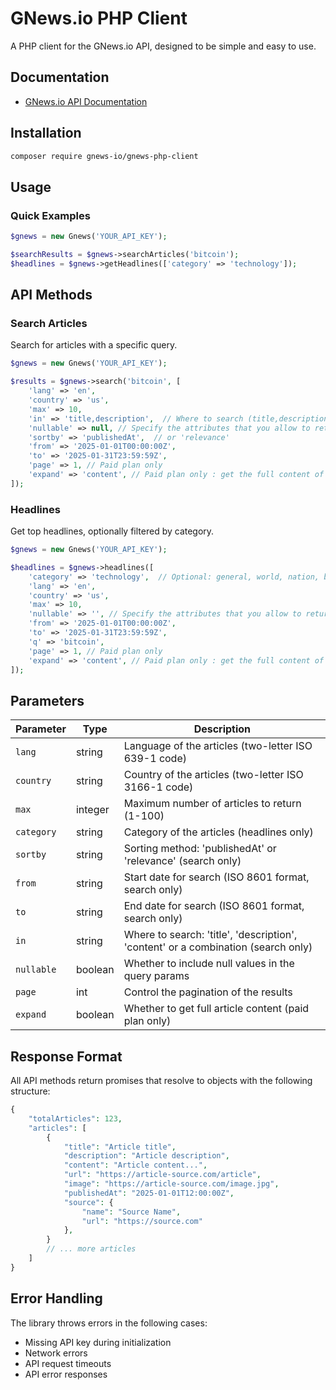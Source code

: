 # GNews.io PHP Client

A PHP client for the GNews.io API, designed to be simple and easy to use.

## Documentation

- [GNews.io API Documentation](https://gnews.io/docs/v4#introduction)

## Installation

```bash
composer require gnews-io/gnews-php-client
```

## Usage

### Quick Examples

```php
$gnews = new Gnews('YOUR_API_KEY');

$searchResults = $gnews->searchArticles('bitcoin');
$headlines = $gnews->getHeadlines(['category' => 'technology']);
```

## API Methods

### Search Articles

Search for articles with a specific query.

```php
$gnews = new Gnews('YOUR_API_KEY');

$results = $gnews->search('bitcoin', [
    'lang' => 'en',
    'country' => 'us',
    'max' => 10,
    'in' => 'title,description',  // Where to search (title,description,content)
    'nullable' => null, // Specify the attributes that you allow to return null values
    'sortby' => 'publishedAt',  // or 'relevance'
    'from' => '2025-01-01T00:00:00Z',
    'to' => '2025-01-31T23:59:59Z',
    'page' => 1, // Paid plan only
    'expand' => 'content', // Paid plan only : get the full content of the article
]);
```

### Headlines

Get top headlines, optionally filtered by category.

```php
$gnews = new Gnews('YOUR_API_KEY');

$headlines = $gnews->headlines([
    'category' => 'technology',  // Optional: general, world, nation, business, technology, entertainment, sports, science, health
    'lang' => 'en',
    'country' => 'us',
    'max' => 10,
    'nullable' => '', // Specify the attributes that you allow to return null values
    'from' => '2025-01-01T00:00:00Z',
    'to' => '2025-01-31T23:59:59Z',
    'q' => 'bitcoin',
    'page' => 1, // Paid plan only
    'expand' => 'content', // Paid plan only : get the full content of the article
]);

```

## Parameters

| Parameter  | Type    | Description                                                                       |
|------------|---------|-----------------------------------------------------------------------------------|
| `lang`     | string  | Language of the articles (two-letter ISO 639-1 code)                              |
| `country`  | string  | Country of the articles (two-letter ISO 3166-1 code)                              |
| `max`      | integer | Maximum number of articles to return (1-100)                                      |
| `category` | string  | Category of the articles (headlines only)                                         |
| `sortby`   | string  | Sorting method: 'publishedAt' or 'relevance' (search only)                        |
| `from`     | string  | Start date for search (ISO 8601 format, search only)                              |
| `to`       | string  | End date for search (ISO 8601 format, search only)                                |
| `in`       | string  | Where to search: 'title', 'description', 'content' or a combination (search only) |
| `nullable` | boolean | Whether to include null values in the query params                                |
| `page`     | int     | Control the pagination of the results                                             |
| `expand`   | boolean | Whether to get full article content (paid plan only)                              |

## Response Format

All API methods return promises that resolve to objects with the following structure:

```php
{
    "totalArticles": 123,
    "articles": [
        {
            "title": "Article title",
            "description": "Article description",
            "content": "Article content...",
            "url": "https://article-source.com/article",
            "image": "https://article-source.com/image.jpg",
            "publishedAt": "2025-01-01T12:00:00Z",
            "source": {
                "name": "Source Name",
                "url": "https://source.com"
            },
        }
        // ... more articles
    ]
}
```

## Error Handling

The library throws errors in the following cases:
- Missing API key during initialization
- Network errors
- API request timeouts
- API error responses